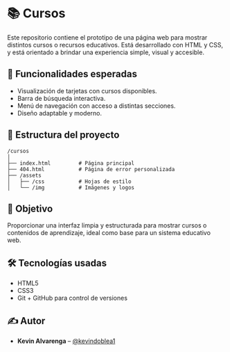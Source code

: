# 📚 Cursos

Este repositorio contiene el prototipo de una página web para mostrar distintos cursos o recursos educativos. Está desarrollado con HTML y CSS, y está orientado a brindar una experiencia simple, visual y accesible.

## 🚀 Funcionalidades esperadas

- Visualización de tarjetas con cursos disponibles.
- Barra de búsqueda interactiva.
- Menú de navegación con acceso a distintas secciones.
- Diseño adaptable y moderno.

## 📁 Estructura del proyecto

```
/cursos
│
├── index.html         # Página principal
├── 404.html           # Página de error personalizada
├── /assets
│   ├── /css           # Hojas de estilo
│   └── /img           # Imágenes y logos
```

## 🎯 Objetivo

Proporcionar una interfaz limpia y estructurada para mostrar cursos o contenidos de aprendizaje, ideal como base para un sistema educativo web.

## 🛠️ Tecnologías usadas

- HTML5
- CSS3
- Git + GitHub para control de versiones

## ✍️ Autor

- **Kevin Alvarenga** – [@kevindoblea1](https://github.com/kevindoblea1)
